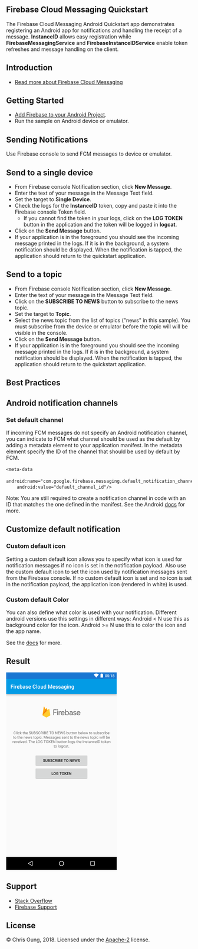 Firebase Cloud Messaging Quickstart
-----------------------------------

The Firebase Cloud Messaging Android Quickstart app demonstrates registering
an Android app for notifications and handling the receipt of a message.
**InstanceID** allows easy registration while **FirebaseMessagingService** and **FirebaseInstanceIDService**
enable token refreshes and message handling on the client.

Introduction
------------

- [Read more about Firebase Cloud Messaging](https://firebase.google.com/docs/cloud-messaging)

Getting Started
---------------

- [Add Firebase to your Android Project](https://firebase.google.com/docs/android/setup).
- Run the sample on Android device or emulator.

Sending Notifications
---------------------

Use Firebase console to send FCM messages to device or emulator.

## Send to a single device

- From Firebase console Notification section, click **New Message**.
- Enter the text of your message in the Message Text field.
- Set the target to **Single Device**.
- Check the logs for the **InstanceID** token, copy and paste it into the Firebase console Token field.
  - If you cannot find the token in your logs, click on the **LOG TOKEN** button in the application and the token will
  be logged in **logcat**.
- Click on the **Send Message** button.
- If your application is in the foreground you should see the incoming
  message printed in the logs. If it is in the background, a system notification should be
  displayed. When the notification is tapped, the application should return to the quickstart application.

## Send to a topic

- From Firebase console Notification section, click **New Message**.
- Enter the text of your message in the Message Text field.
- Click on the **SUBSCRIBE TO NEWS** button to subscribe to the news topic.
- Set the target to **Topic**.
- Select the news topic from the list of topics ("news" in this sample). 
  You must subscribe from the device or emulator before the topic will will be visible in the console.
- Click on the **Send Message** button.
- If your application is in the foreground you should see the incoming
  message printed in the logs. If it is in the background, a system notification should be
  displayed. When the notification is tapped, the application should return to the quickstart application.

Best Practices
--------------

## Android notification channels

### Set default channel

If incoming FCM messages do not specify an Android notification channel, you can indicate
to FCM what channel should be used as the default by adding a metadata element to your
application manifest. In the metadata element specify the ID of the channel that should
be used by default by FCM.

    <meta-data
        android:name="com.google.firebase.messaging.default_notification_channel_id"
        android:value="default_channel_id"/>

Note: You are still required to create a notification channel in code with an ID that
matches the one defined in the manifest. See the Android [docs](https://goo.gl/x9fh5X) for more.

## Customize default notification

### Custom default icon

Setting a custom default icon allows you to specify what icon is used for notification
messages if no icon is set in the notification payload. Also use the custom default
icon to set the icon used by notification messages sent from the Firebase console.
If no custom default icon is set and no icon is set in the notification payload,
the application icon (rendered in white) is used.

### Custom default Color

You can also define what color is used with your notification. Different android
versions use this settings in different ways: Android < N use this as background color
for the icon. Android >= N use this to color the icon and the app name.

See the [docs](https://goo.gl/sPggnS) for more.

Result
-----------
<img src="app/src/screen.png" height="534" width="300"/>

Support
-------

- [Stack Overflow](https://stackoverflow.com/questions/tagged/firebase-cloud-messaging)
- [Firebase Support](https://firebase.google.com/support/)

License
-------

&copy; Chris Oung, 2018. Licensed under the [Apache-2](https://github.com/chrisoung/firebase-cloud-messaging-android/blob/master/LICENSE) license. 
